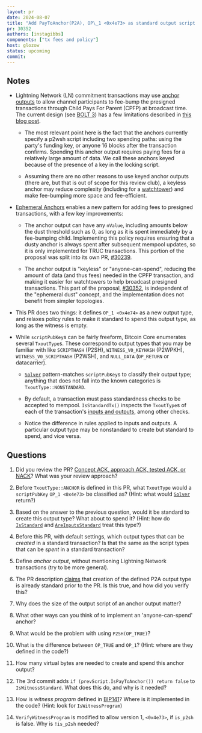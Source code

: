 ```yaml
---
layout: pr
date: 2024-08-07
title: "Add PayToAnchor(P2A), OP\_1 <0x4e73> as standard output script for spending"
pr: 30352
authors: [instagibbs]
components: ["tx fees and policy"]
host: glozow
status: upcoming
commit:
---
```


## Notes

- Lightning Network (LN) commitment transactions may use [anchor outputs](https://bitcoinops.org/en/topics/anchor-outputs/) to allow channel
  participants to fee-bump the presigned transactions through Child Pays For Parent (CPFP) at broadcast time. The current design (see [BOLT
  3](https://github.com/lightning/bolts/blob/master/03-transactions.md#to_local_anchor-and-to_remote_anchor-output-option_anchors))
  has a few limitations described in [this blog post](https://bitcoinops.org/en/blog/waiting-for-confirmation/#policy-as-an-interface).

    - The most relevant point here is the fact that the anchors currently specify a p2wsh script including two spending
      paths: using the party's funding key, or anyone 16 blocks after the transaction confirms. Spending this anchor
      output requires paying fees for a relatively large amount of data. We call these anchors keyed because of the
      presence of a key in the locking script.

    - Assuming there are no other reasons to use keyed anchor outputs (there are, but that is out of scope for this review club), a keyless
      anchor may reduce complexity (including for a [watchtower](https://bitcoinops.org/en/topics/watchtowers/)) and make fee-bumping more space and fee-efficient.

- [Ephemeral Anchors](https://bitcoinops.org/en/topics/ephemeral-anchors/) enables a new pattern for adding fees to
  presigned transactions, with a few key improvements:

    - The anchor output can have any `nValue`, including amounts below the dust threshold such as 0, as long as it is
      spent immediately by a fee-bumping child. Implementing this policy requires ensuring that a dusty anchor is always
      spent after subsequent mempool updates, so it is only implemented for TRUC transactions. This portion of the
      proposal was split into its own PR, [#30239](https://github.com/bitcoin/bitcoin/pull/30239).

    - The anchor output is "keyless" or "anyone-can-spend", reducing the amount of data (and thus fees) needed in the
      CPFP transaction, and making it easier for watchtowers to help broadcast presigned transactions. This part of the
      proposal, [#30352](https://github.com/bitcoin/bitcoin/pull/30352), is independent of the "ephemeral dust"
      concept, and the implementation does not benefit from simpler topologies.

- This PR does two things: it defines `OP_1 <0x4e74>` as a new output type, and relaxes policy rules to make it standard
  to spend this output type, as long as the witness is empty.

- While `scriptPubKey`s can be fairly freeform, Bitcoin Core enumerates several `TxoutType`s. These correspond to output
  types that you may be familiar with like `SCRIPTHASH` (P2SH), `WITNESS_V0_KEYHASH` (P2WPKH), `WITNESS_V0_SCRIPTHASH`
  (P2WSH), and `NULL_DATA` (`OP_RETURN` or datacarrier).

    - [`Solver`](https://github.com/bitcoin/bitcoin/blob/24f86783c87e836c98404bcc20a07742736d6b56/src/script/solver.cpp#L141) pattern-matches `scriptPubKey`s to classify their output type; anything that does not fall into the known categories is `TxoutType::NONSTANDARD`.

    - By default, a transaction must pass standardness checks to be accepted to mempool. `IsStandardTx()`
      inspects the `TxoutType`s of each of the transaction's [inputs and outputs](https://github.com/bitcoin/bitcoin/blob/fa0b5d68823b69f4861b002bbfac2fd36ed46356/src/policy/policy.cpp#L111-L148), among other checks.

    - Notice the difference in rules applied to inputs and outputs. A particular output type may be
      nonstandard to create but standard to spend, and vice versa.

## Questions

1. Did you review the PR? [Concept ACK, approach ACK, tested ACK, or NACK](https://github.com/bitcoin/bitcoin/blob/master/CONTRIBUTING.md#peer-review)? What was your review approach?

1. Before `TxoutType::ANCHOR` is defined in this PR, what `TxoutType` would a `scriptPubKey` `OP_1 <0x4e73>` be classified as? (Hint:
   what would [`Solver`](https://github.com/bitcoin/bitcoin/blob/24f86783c87e836c98404bcc20a07742736d6b56/src/script/solver.cpp#L141) return?)

1. Based on the answer to the previous question, would it be standard to create this output type? What about to spend it?
   (Hint: how do [`IsStandard`](https://github.com/bitcoin/bitcoin/blob/fa0b5d68823b69f4861b002bbfac2fd36ed46356/src/policy/policy.cpp#L70) and [`AreInputsStandard`](https://github.com/bitcoin/bitcoin/blob/fa0b5d68823b69f4861b002bbfac2fd36ed46356/src/policy/policy.cpp#L177) treat this type?)

1. Before this PR, with default settings, which output types that can be _created_ in a standard transaction? Is
   that the same as the script types that can be _spent_ in a standard transaction?

1. Define _anchor output_, without mentioning Lightning Network transactions (try to be more general).

1. The PR description [claims](https://github.com/bitcoin/bitcoin/pull/30352#issue-2378948027) that creation of the defined P2A output type is already standard prior to the PR. Is this true, and how did you verify this?

1. Why does the size of the output script of an anchor output matter?

1. What other ways can you think of to implement an 'anyone-can-spend' anchor?

1. What would be the problem with using `P2SH(OP_TRUE)`?

1. What is the difference between `OP_TRUE` and `OP_1`? (Hint: where are they defined in the code?)

1. How many virtual bytes are needed to create and spend this anchor output?

1. The 3rd commit adds `if (prevScript.IsPayToAnchor()) return false` to `IsWitnessStandard`. What does this do, and why
   is it needed?

1. How is _witness program_ defined in [BIP141](https://github.com/bitcoin/bips/blob/master/bip-0141.mediawiki#witness-program)? Where is it implemented in the code? (Hint: look for `IsWitnessProgram`)

1. `VerifyWitnessProgram` is modified to allow version 1, `<0x4e73>`, if `is_p2sh` is false. Why is `!is_p2sh` needed?

<!-- ## Meeting Log -->

<!-- {% irc %} -->
<!-- {% endirc %} -->
